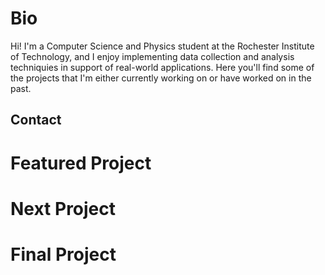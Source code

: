 # Bio

Hi! I'm a Computer Science and Physics student at the Rochester Institute of Technology, and I enjoy implementing data collection and analysis techniquies in support of real-world applications. Here you'll find some of the projects that I'm either currently working on or have worked on in the past.

## Contact

# Featured Project
# Next Project
# Final Project
